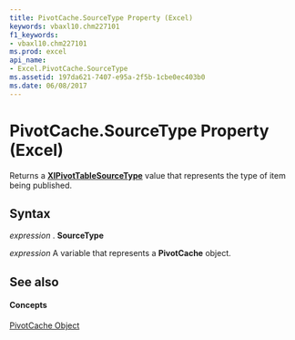 ```yaml
---
title: PivotCache.SourceType Property (Excel)
keywords: vbaxl10.chm227101
f1_keywords:
- vbaxl10.chm227101
ms.prod: excel
api_name:
- Excel.PivotCache.SourceType
ms.assetid: 197da621-7407-e95a-2f5b-1cbe0ec403b0
ms.date: 06/08/2017
---
```



# PivotCache.SourceType Property (Excel)

Returns a  **[XlPivotTableSourceType](Excel.XlPivotTableSourceType.md)** value that represents the type of item being published.


## Syntax

 _expression_ . **SourceType**

 _expression_ A variable that represents a **PivotCache** object.


## See also


#### Concepts


[PivotCache Object](Excel.PivotCache.md)

